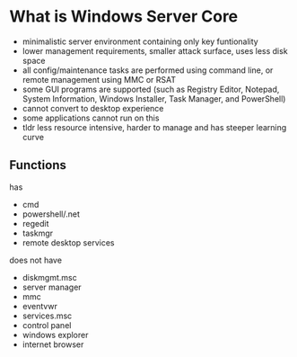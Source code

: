 # What is Windows Server Core

- minimalistic server environment containing only key funtionality
- lower management requirements, smaller attack surface, uses less disk space
- all config/maintenance tasks are performed using command line, or remote management using MMC or RSAT
- some GUI programs are supported (such as Registry Editor, Notepad, System Information, Windows Installer, Task Manager, and PowerShell)
- cannot convert to desktop experience
- some applications cannot run on this
- tldr less resource intensive, harder to manage and has steeper learning curve
## Functions

has
- cmd
- powershell/.net
- regedit
- taskmgr
- remote desktop services 

does not have
- diskmgmt.msc
- server manager
- mmc
- eventvwr
- services.msc
- control panel
- windows explorer
- internet browser